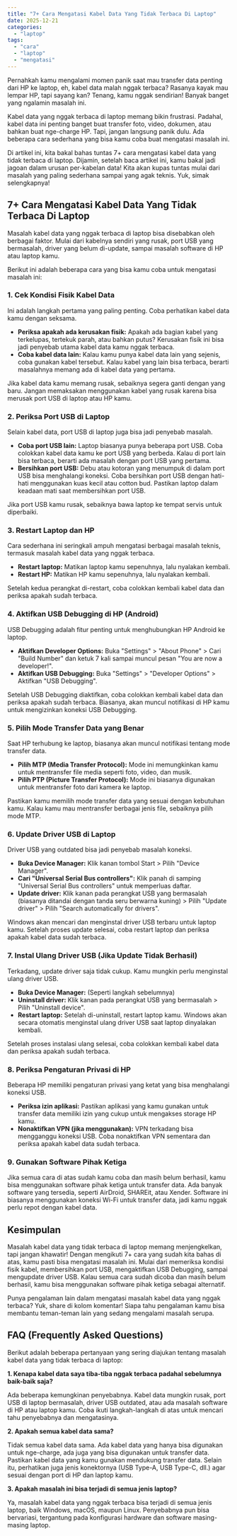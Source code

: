 ```yaml
---
title: "7+ Cara Mengatasi Kabel Data Yang Tidak Terbaca Di Laptop"
date: 2025-12-21
categories: 
  - "laptop"
tags: 
  - "cara"
  - "laptop"
  - "mengatasi"
---
```


Pernahkah kamu mengalami momen panik saat mau transfer data penting dari HP ke laptop, eh, kabel data malah nggak terbaca? Rasanya kayak mau lempar HP, tapi sayang kan? Tenang, kamu nggak sendirian! Banyak banget yang ngalamin masalah ini.

Kabel data yang nggak terbaca di laptop memang bikin frustrasi. Padahal, kabel data ini penting banget buat transfer foto, video, dokumen, atau bahkan buat nge-charge HP. Tapi, jangan langsung panik dulu. Ada beberapa cara sederhana yang bisa kamu coba buat mengatasi masalah ini.

Di artikel ini, kita bakal bahas tuntas 7+ cara mengatasi kabel data yang tidak terbaca di laptop. Dijamin, setelah baca artikel ini, kamu bakal jadi jagoan dalam urusan per-kabelan data! Kita akan kupas tuntas mulai dari masalah yang paling sederhana sampai yang agak teknis. Yuk, simak selengkapnya!

## 7+ Cara Mengatasi Kabel Data Yang Tidak Terbaca Di Laptop

Masalah kabel data yang nggak terbaca di laptop bisa disebabkan oleh berbagai faktor. Mulai dari kabelnya sendiri yang rusak, port USB yang bermasalah, driver yang belum di-update, sampai masalah software di HP atau laptop kamu.

Berikut ini adalah beberapa cara yang bisa kamu coba untuk mengatasi masalah ini:

### 1\. Cek Kondisi Fisik Kabel Data

Ini adalah langkah pertama yang paling penting. Coba perhatikan kabel data kamu dengan seksama.

- **Periksa apakah ada kerusakan fisik:** Apakah ada bagian kabel yang terkelupas, tertekuk parah, atau bahkan putus? Kerusakan fisik ini bisa jadi penyebab utama kabel data kamu nggak terbaca.
- **Coba kabel data lain:** Kalau kamu punya kabel data lain yang sejenis, coba gunakan kabel tersebut. Kalau kabel yang lain bisa terbaca, berarti masalahnya memang ada di kabel data yang pertama.

Jika kabel data kamu memang rusak, sebaiknya segera ganti dengan yang baru. Jangan memaksakan menggunakan kabel yang rusak karena bisa merusak port USB di laptop atau HP kamu.

### 2\. Periksa Port USB di Laptop

Selain kabel data, port USB di laptop juga bisa jadi penyebab masalah.

- **Coba port USB lain:** Laptop biasanya punya beberapa port USB. Coba colokkan kabel data kamu ke port USB yang berbeda. Kalau di port lain bisa terbaca, berarti ada masalah dengan port USB yang pertama.
- **Bersihkan port USB:** Debu atau kotoran yang menumpuk di dalam port USB bisa menghalangi koneksi. Coba bersihkan port USB dengan hati-hati menggunakan kuas kecil atau cotton bud. Pastikan laptop dalam keadaan mati saat membersihkan port USB.

Jika port USB kamu rusak, sebaiknya bawa laptop ke tempat servis untuk diperbaiki.

### 3\. Restart Laptop dan HP

Cara sederhana ini seringkali ampuh mengatasi berbagai masalah teknis, termasuk masalah kabel data yang nggak terbaca.

- **Restart laptop:** Matikan laptop kamu sepenuhnya, lalu nyalakan kembali.
- **Restart HP:** Matikan HP kamu sepenuhnya, lalu nyalakan kembali.

Setelah kedua perangkat di-restart, coba colokkan kembali kabel data dan periksa apakah sudah terbaca.

### 4\. Aktifkan USB Debugging di HP (Android)

USB Debugging adalah fitur penting untuk menghubungkan HP Android ke laptop.

- **Aktifkan Developer Options:** Buka "Settings" > "About Phone" > Cari "Build Number" dan ketuk 7 kali sampai muncul pesan "You are now a developer!".
- **Aktifkan USB Debugging:** Buka "Settings" > "Developer Options" > Aktifkan "USB Debugging".

Setelah USB Debugging diaktifkan, coba colokkan kembali kabel data dan periksa apakah sudah terbaca. Biasanya, akan muncul notifikasi di HP kamu untuk mengizinkan koneksi USB Debugging.

### 5\. Pilih Mode Transfer Data yang Benar

Saat HP terhubung ke laptop, biasanya akan muncul notifikasi tentang mode transfer data.

- **Pilih MTP (Media Transfer Protocol):** Mode ini memungkinkan kamu untuk mentransfer file media seperti foto, video, dan musik.
- **Pilih PTP (Picture Transfer Protocol):** Mode ini biasanya digunakan untuk mentransfer foto dari kamera ke laptop.

Pastikan kamu memilih mode transfer data yang sesuai dengan kebutuhan kamu. Kalau kamu mau mentransfer berbagai jenis file, sebaiknya pilih mode MTP.

### 6\. Update Driver USB di Laptop

Driver USB yang outdated bisa jadi penyebab masalah koneksi.

- **Buka Device Manager:** Klik kanan tombol Start > Pilih "Device Manager".
- **Cari "Universal Serial Bus controllers":** Klik panah di samping "Universal Serial Bus controllers" untuk memperluas daftar.
- **Update driver:** Klik kanan pada perangkat USB yang bermasalah (biasanya ditandai dengan tanda seru berwarna kuning) > Pilih "Update driver" > Pilih "Search automatically for drivers".

Windows akan mencari dan menginstal driver USB terbaru untuk laptop kamu. Setelah proses update selesai, coba restart laptop dan periksa apakah kabel data sudah terbaca.

### 7\. Instal Ulang Driver USB (Jika Update Tidak Berhasil)

Terkadang, update driver saja tidak cukup. Kamu mungkin perlu menginstal ulang driver USB.

- **Buka Device Manager:** (Seperti langkah sebelumnya)
- **Uninstall driver:** Klik kanan pada perangkat USB yang bermasalah > Pilih "Uninstall device".
- **Restart laptop:** Setelah di-uninstall, restart laptop kamu. Windows akan secara otomatis menginstal ulang driver USB saat laptop dinyalakan kembali.

Setelah proses instalasi ulang selesai, coba colokkan kembali kabel data dan periksa apakah sudah terbaca.

### 8\. Periksa Pengaturan Privasi di HP

Beberapa HP memiliki pengaturan privasi yang ketat yang bisa menghalangi koneksi USB.

- **Periksa izin aplikasi:** Pastikan aplikasi yang kamu gunakan untuk transfer data memiliki izin yang cukup untuk mengakses storage HP kamu.
- **Nonaktifkan VPN (jika menggunakan):** VPN terkadang bisa mengganggu koneksi USB. Coba nonaktifkan VPN sementara dan periksa apakah kabel data sudah terbaca.

### 9\. Gunakan Software Pihak Ketiga

Jika semua cara di atas sudah kamu coba dan masih belum berhasil, kamu bisa menggunakan software pihak ketiga untuk transfer data. Ada banyak software yang tersedia, seperti AirDroid, SHAREit, atau Xender. Software ini biasanya menggunakan koneksi Wi-Fi untuk transfer data, jadi kamu nggak perlu repot dengan kabel data.

## Kesimpulan

Masalah kabel data yang tidak terbaca di laptop memang menjengkelkan, tapi jangan khawatir! Dengan mengikuti 7+ cara yang sudah kita bahas di atas, kamu pasti bisa mengatasi masalah ini. Mulai dari memeriksa kondisi fisik kabel, membersihkan port USB, mengaktifkan USB Debugging, sampai mengupdate driver USB. Kalau semua cara sudah dicoba dan masih belum berhasil, kamu bisa menggunakan software pihak ketiga sebagai alternatif.

Punya pengalaman lain dalam mengatasi masalah kabel data yang nggak terbaca? Yuk, share di kolom komentar! Siapa tahu pengalaman kamu bisa membantu teman-teman lain yang sedang mengalami masalah serupa.

## FAQ (Frequently Asked Questions)

Berikut adalah beberapa pertanyaan yang sering diajukan tentang masalah kabel data yang tidak terbaca di laptop:

**1\. Kenapa kabel data saya tiba-tiba nggak terbaca padahal sebelumnya baik-baik saja?**

Ada beberapa kemungkinan penyebabnya. Kabel data mungkin rusak, port USB di laptop bermasalah, driver USB outdated, atau ada masalah software di HP atau laptop kamu. Coba ikuti langkah-langkah di atas untuk mencari tahu penyebabnya dan mengatasinya.

**2\. Apakah semua kabel data sama?**

Tidak semua kabel data sama. Ada kabel data yang hanya bisa digunakan untuk nge-charge, ada juga yang bisa digunakan untuk transfer data. Pastikan kabel data yang kamu gunakan mendukung transfer data. Selain itu, perhatikan juga jenis konektornya (USB Type-A, USB Type-C, dll.) agar sesuai dengan port di HP dan laptop kamu.

**3\. Apakah masalah ini bisa terjadi di semua jenis laptop?**

Ya, masalah kabel data yang nggak terbaca bisa terjadi di semua jenis laptop, baik Windows, macOS, maupun Linux. Penyebabnya pun bisa bervariasi, tergantung pada konfigurasi hardware dan software masing-masing laptop.
